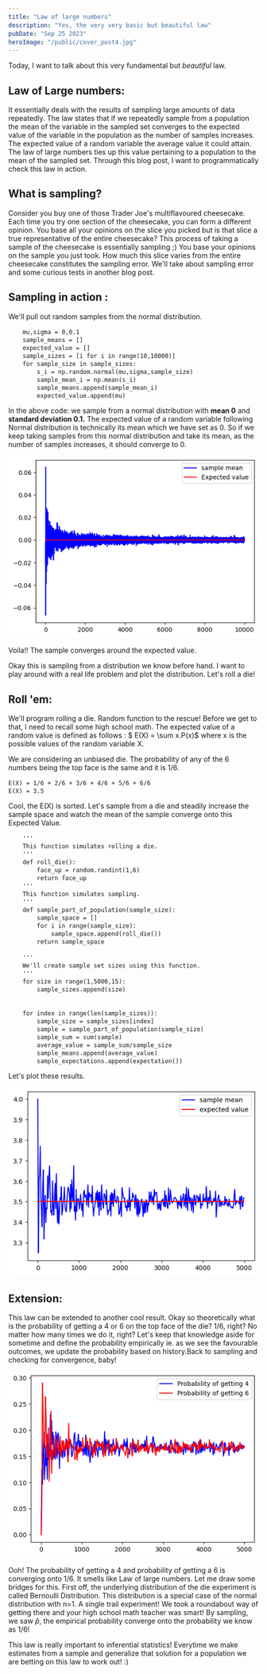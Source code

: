 ```yaml
---
title: "Law of large numbers"
description: "Yes, the very very basic but beautiful law"
pubDate: "Sep 25 2023"
heroImage: "/public/cover_post4.jpg"
---
```


Today, I want to talk about this very fundamental but <i>beautiful</i> law.

## Law of Large numbers: 
It essentially deals with the results of sampling large amounts of data repeatedly. The law states that if we repeatedly sample from a population the mean of the variable in the sampled set converges to the expected value of the variable in the population as the number of samples increases. The expected value of a random variable the average value it could attain. The law of large numbers ties up this value pertaining to a population to the mean of the sampled set. Through this blog post, I want to programmatically check this law in action.

## What is sampling?

Consider you buy one of those Trader Joe's multiflavoured cheesecake. Each time you try one section of the cheesecake, you can form a different opinion. You base all your opinions on the slice you picked but is that slice a true representative of the entire cheesecake? This process of taking a sample of the cheesecake is essentially sampling ;) You base your opinions on the sample you just took. How much this slice varies from the entire cheesecake constitutes the sampling error. We'll take about sampling error and some curious tests in another blog post.

## Sampling in action : 

We'll pull out random samples from the normal distribution.

        mu,sigma = 0,0.1
        sample_means = []
        expected_value = []
        sample_sizes = [i for i in range(10,10000)]
        for sample_size in sample_sizes:
            s_i = np.random.normal(mu,sigma,sample_size)
            sample_mean_i = np.mean(s_i)
            sample_means.append(sample_mean_i)
            expected_value.append(mu)

In the above code: we sample from a normal distribution with <b>mean 0</b> and <b>standard deviation 0.1.</b> The expected value of a random variable following Normal distribution is technically its mean which we have set as 0. So if we keep taking samples from this normal distribution and take its mean, as the number of samples increases, it should converge to 0.

![normal distribution](/public/normal_distribution.png)

Voila!! The sample converges around the expected value. <br>

Okay this is sampling from a distribution we know before hand. I want to play around with a real life problem and plot the distribution. Let's roll a die!

## Roll 'em:

We'll program rolling a die. Random function to the rescue! Before we get to that, I need to recall some high school math. The expected value of a random value is defined as follows : 
        $ E(X) = \sum x.P(x)$ where x is the possible values of the random variable X.

We are considering an unbiased die. The probability of any of the 6 numbers being the top face is the same and it is 1/6.

    E(X) = 1/6 + 2/6 + 3/6 + 4/6 + 5/6 + 6/6 
    E(X) = 3.5

Cool, the E(X) is sorted. Let's sample from a die and steadily increase the sample space and watch the mean of the sample converge onto this Expected Value.

        '''
        This function simulates rolling a die.
        '''
        def roll_die():
            face_up = random.randint(1,6)
            return face_up
        '''
        This function simulates sampling.
        '''
        def sample_part_of_population(sample_size):
            sample_space = []
            for i in range(sample_size):
                sample_space.append(roll_die())
            return sample_space

        '''
        We'll create sample set sizes using this function.
        '''
        for size in range(1,5000,15):
            sample_sizes.append(size)


        for index in range(len(sample_sizes)):
            sample_size = sample_sizes[index]
            sample = sample_part_of_population(sample_size)
            sample_sum = sum(sample)
            average_value = sample_sum/sample_size
            sample_means.append(average_value)
            sample_expectations.append(expectation())

Let's plot these results.

![Mean of samples](/public/law_of_large_numbers_excpected_value.png)

## Extension: 

This law can be extended to another cool result. Okay so theoretically what is the probability of getting a 4 or 6 on the top face of the die? 1/6, right? No matter how many times we do it, right? Let's keep that knowledge aside for sometime and define the probability empirically ie. as we see the favourable outcomes, we update the probability based on history.Back to sampling and checking for convergence, baby!

![p hat of getting 4 and 6](/public/getting_4_6_with_labels.png)

Ooh! The probability of getting a 4 and probability of getting a 6 is converging onto 1/6. It smells like Law of large numbers. Let me draw some bridges for this. First off, the underlying distribution of the die experiment is called Bernoulli Distribution. This distribution is a special case of the normal distribution with n=1. A single trail experiment! We took a roundabout way of getting there and your high school math teacher was smart!  By sampling, we saw $\hat{p}$, the empirical probability converge onto the probability we know as 1/6! 

This law is really important to inferential statistics! Everytime we make estimates from a sample and generalize that solution for a population we are betting on this law to work out! :)




